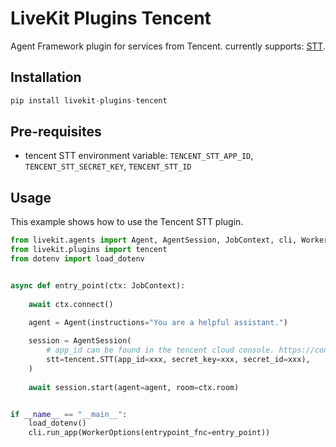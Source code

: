 # LiveKit Plugins Tencent

Agent Framework plugin for services from Tencent. currently supports: [STT](https://cloud.tencent.com/document/product/1093/48982#signature).

## Installation
```python
pip install livekit-plugins-tencent
```

## Pre-requisites

- tencent STT environment variable: `TENCENT_STT_APP_ID`, `TENCENT_STT_SECRET_KEY`, `TENCENT_STT_ID`

## Usage


This example shows how to use the Tencent STT plugin.

```python
from livekit.agents import Agent, AgentSession, JobContext, cli, WorkerOptions
from livekit.plugins import tencent
from dotenv import load_dotenv


async def entry_point(ctx: JobContext):
    
    await ctx.connect()
    
    agent = Agent(instructions="You are a helpful assistant.")

    session = AgentSession(
        # app_id can be found in the tencent cloud console. https://console.cloud.tencent.com/
        stt=tencent.STT(app_id=xxx, secret_key=xxx, secret_id=xxx),
    )
    
    await session.start(agent=agent, room=ctx.room)


if __name__ == "__main__":
    load_dotenv()
    cli.run_app(WorkerOptions(entrypoint_fnc=entry_point))
```

